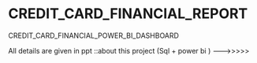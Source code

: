 # CREDIT_CARD_FINANCIAL_REPORT
CREDIT_CARD_FINANCIAL_POWER_BI_DASHBOARD



All details are given in ppt ::about this project (Sql + power bi ) --->>>>>
